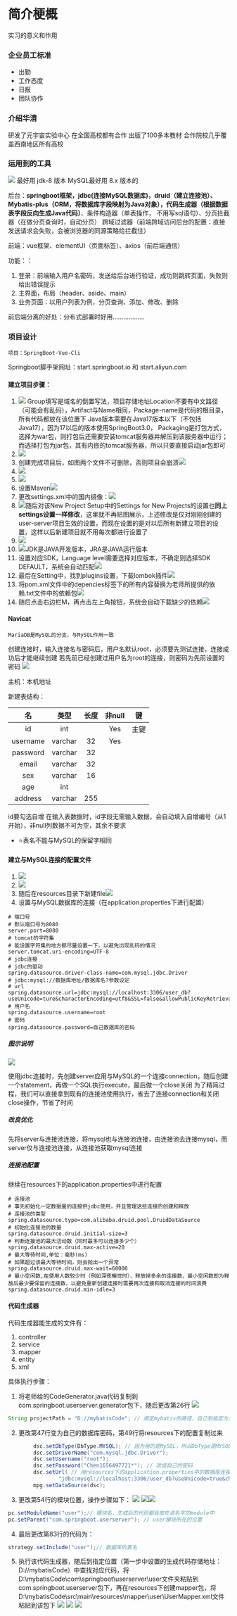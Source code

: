 # 简介梗概

实习的意义和作用



### 企业员工标准

- 出勤
- 工作态度
- 日报
- 团队协作

### 介绍华清

研发了元宇宙实验中心
在全国高校都有合作
出版了100多本教材
合作院校几乎覆盖西南地区所有高校

### 运用到的工具

![](assets/Pasted%20image%2020250623094949.png)
最好用 jdk-8 版本
MySQL最好用 8.x 版本的

后台：**springboot框架，jdbc(连接MySQL数据库)，druid（建立连接池）、Mybatis-plus（ORM，将数据库字段映射为Java对象），代码生成器（根据数据表字段反向生成Java代码）**、条件构造器（单表操作， 不用写sql语句）、分页拦截器（在做分页查询时，自动分页）
跨域过滤器（前端跨域访问后台的配置：直接发送请求会失败，会被浏览器的同源策略给拦截住）

前端：vue框架、elementUI（页面标签）、axios（前后端通信）

功能：：
1. 登录：前端输入用户名密码，发送给后台进行验证，成功则跳转页面，失败则给出错误提示
2. 主界面，布局（header、aside、main）
3. 业务页面：以用户列表为例，分页查询、添加、修改、删除

前后端分离的好处：分布式部署时好用..................


### 项目设计

```
项目：SpringBoot-Vue-Cli
```
Springboot脚手架网址：start.springboot.io 和 start.aliyun.com
#### 建立项目步骤：
1. ![](assets/Pasted%20image%2020250623105039.png)
Group填写是域名的倒置写法，项目存储地址Location不要有中文路径（可能会有乱码），Artifact与Name相同，Package-name是代码的根目录，所有代码都放在该位置下
Java版本需要在Java17版本以下（不包括Java17），因为17以后的版本使用SpringBoot3.0，
Packaging是打包方式，选择为war包，则打包后还需要安装tomcat服务器并解压到该服务器中运行；而选择打包为jar包，其有内嵌的tomcat服务器，所以只要直接启动jar包即可
2. ![](assets/Pasted%20image%2020250623105224.png)
3. 创建完成项目后，如图两个文件不可删除，否则项目会崩溃![](assets/Pasted%20image%2020250623105646.png)
4. ![](assets/Pasted%20image%2020250623105821.png)
5. ![](assets/Pasted%20image%2020250623110010.png)
6. 设置Maven![](assets/Pasted%20image%2020250623110916.png)
7. 更改settings.xml中的国内镜像：![](assets/Pasted%20image%2020250623110625.png)
8. ![](assets/Pasted%20image%2020250623111410.png)随后对该New Project Setup中的Settings for New Projects的设置也**同上settings设置一样修改**，这里就不再贴图展示，上述修改是仅对刚刚创建的user-server项目生效的设置，而现在设置的是对以后所有新建立项目的设置，这样以后新建项目就不用每次都进行设置了
9. ![](assets/Pasted%20image%2020250623112019.png)
10. ![](assets/Pasted%20image%2020250623111706.png)JDK是JAVA开发版本，JRA是JAVA运行版本
11. 设置对应SDK，Language level需要选择对应版本，不确定则选择SDK DEFAULT，系统会自动匹配![](assets/Pasted%20image%2020250623111802.png)
12. 最后在Setting中，找到plugins设置，下载lombok插件![](assets/Pasted%20image%2020250623112539.png)
13. 将pom.xml文件中的depencies标签下的所有内容替换为老师所提供的依赖.txt文件中的依赖包![](assets/Pasted%20image%2020250623113814.png)
14. 随后点击右边栏M，再点击左上角按钮，系统会自动下载缺少的依赖![](assets/Pasted%20image%2020250623114738.png)
#### Navicat

```
MariaDB是MySQL的分支，与MySQL作用一致
```
创建连接时，输入连接名与密码后，用户名默认root，必须要先测试连接，连接成功后才能继续创建
若先前已经创建过用户名为root的连接，则密码为先前设置的密码
![](assets/Pasted%20image%2020250623143910.png)

主机：本机地址

新建表结构：

|    名     |   类型    | 长度  | 非null |  键  |
| :------: | :-----: | :-: | :---: | :-: |
|    id    |   int   |     |  Yes  | 主键  |
| username | varchar | 32  |  Yes  |     |
| password | varchar | 32  |       |     |
|  email   | varchar | 32  |       |     |
|   sex    | varchar | 16  |       |     |
|   age    |   int   |     |       |     |
| address  | varchar | 255 |       |     |
id要勾选自增
在输入表数据时，id字段无需输入数据，会自动填入自增编号（从1开始），非null列数据不可为空，其余不要求
- ⭐表名不能与MySQL的保留字相同
#### 建立与MySQL连接的配置文件

1. ![](assets/Pasted%20image%2020250623145111.png)
2. ![](assets/Pasted%20image%2020250623145414.png)
3. 随后在resources目录下新建file![](assets/Pasted%20image%2020250623153731.png)
4. 设置与MySQL数据库的连接（在application.properties下进行配置）
```
# 端口号
# 默认端口号为8080
server.port=8080
# tomcat的字符集
# 能设置字符集的地方都尽量设置一下，以避免出现乱码的情况
server.tomcat.uri-encoding=UTF-8
# jdbc连接
# jdbc的驱动
spring.datasource.driver-class-name=com.mysql.jdbc.Driver
# jdbc:mysql://数据库地址/数据库名?参数设定
# url
spring.datasource.url=jdbc:mysql://localhost:3306/user_db?useUnicode=ture&characterEncoding=utf8&SSL=false&allowPublicKeyRetrieval=true
# 用户名
spring.datasource.username=root
# 密码
spring.datasource.password=自己数据库的密码
```

##### 图示说明
![](assets/Pasted%20image%2020250623154659.png)

使用jdbc连接时，先创建server应用与MySQL的一个连接connection，随后创建一个statement，再做一个SQL执行execute，最后做一个close关闭
为了精简过程，我们可以直接拿到现有的连接池使用执行，省去了连接connection和关闭close操作，节省了时间

##### 改良优化

先将server与连接池连接，将mysql也与连接池连接，由连接池去连接mysql，而server仅与连接池连接，从连接池获取mysql连接

##### 连接池配置

继续在resources下的application.properties中进行配置
```
# 连接池
# 事先初始化一定数据量的连接供jdbc使用，并且管理这些连接的创建和释放
# 连接池的类型
spring.datasource.type=com.alibaba.druid.pool.DruidDataSource
# 初始化连接池的数量
spring.datasource.druid.initial-size=3
# 判断连接池的最大活动数（同时最多可以连接多少个）
spring.datasource.druid.max-active=20
# 最大等待时间,单位：毫秒(ms)
# 如果超过该最大等待时间，则会抛出一个异常
spring.datasource.druid.max-wait=60000
# 最小空闲数,在使用人数较少时（例如深夜睡觉时），释放掉多余的连接数，最小空闲数即为释放后最少要保留的连接数，以避免重新创建连接时需要再次连接和取消连接的时间浪费
spring.datasource.druid.min-idle=3
```
#### 代码生成器

代码生成器能生成的文件有：
1. controller
2. service
3. mapper
4. entity
5. xml

具体执行步骤：
1. 将老师给的CodeGenerator.java代码复制到com.springboot.userserver.generator包下，随后更改第26行 
![](assets/Pasted%20image%2020250623200107.png)
```Java
String projectPath = "D://mybatisCode"; // 绑定mybatis的路径，自己到指定为止创建文件夹用于存储代码
```
2. 更改第47行变为自己的数据库密码，第49行将resources下的配置复制过来
```Java
        dsc.setDbType(DbType.MYSQL); // 因为用的是MySQL，所以DbType是MYSQL
        dsc.setDriverName("com.mysql.jdbc.Driver");
        dsc.setUsername("root");
        dsc.setPassword("Chen1656497721*"); // 改成自己的密码
        dsc.setUrl( // 用resources下的application.properties中的数据库连接信息
                "jdbc:mysql://localhost:3306/user_db?useUnicode=true&characterEncoding=utf8&useSSL=false&allowPublicKeyRetrieval=true");
        mpg.setDataSource(dsc);
```
3. 更改第54行的模块位置，操作步骤如下：
	![](assets/Pasted%20image%2020250623200334.png)
	![](assets/Pasted%20image%2020250623200406.png)![](assets/Pasted%20image%2020250623200503.png)
```Java
pc.setModuleName("user");// 模块名，生成后的代码都会放在该名字的module中
pc.setParent("com.springboot.userserver"); // user模块所在的位置
```

4. 最后更改第83行的代码为：
```Java
strategy.setInclude("user");// 数据库的表名
```
5. 执行该代码生成器，随后到指定位置（第一步中设置的生成代码存储地址：D://mybatisCode）中查找对应代码，将D:\mybatisCode\com\springboot\userserver\user⽂件夹粘贴到com.springboot.userserver包下，再在resources下创建mapper包，将D:\mybatisCode\src\main\resources\mapper\user\UserMapper.xml文件粘贴到该包下
	![](assets/Pasted%20image%2020250623200906.png)
	![](assets/Pasted%20image%2020250623201052.png)
	![](assets/Pasted%20image%2020250623200811.png)
